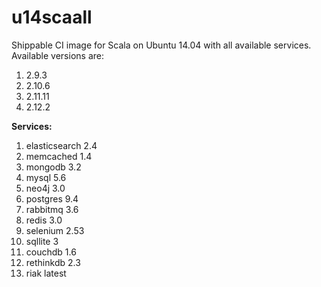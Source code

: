 # u14scaall
Shippable CI image for Scala on Ubuntu 14.04 with all available services. Available versions are:

1. 2.9.3
2. 2.10.6
3. 2.11.11
4. 2.12.2

**Services:**

1. elasticsearch 2.4
2. memcached 1.4
3. mongodb 3.2
4. mysql 5.6
5. neo4j 3.0
6. postgres 9.4
7. rabbitmq 3.6
8. redis 3.0
9. selenium 2.53
10. sqllite 3
11. couchdb 1.6
12. rethinkdb 2.3
13. riak latest
